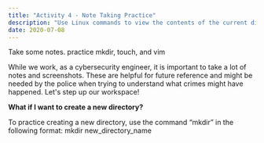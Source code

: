 ```yaml
---
title: "Activity 4 - Note Taking Practice"
description: "Use Linux commands to view the contents of the current directory"
date: 2020-07-08
---
```


Take some notes. practice mkdir, touch, and vim

While we work, as a cybersecurity engineer, it is important to take a lot of notes and screenshots. These are helpful for future reference and might be needed by the police when trying to understand what crimes might have happened. Let's step up our workspace!

**What if I want to create a new directory?**

To practice creating a new directory, use the command “mkdir” in the following format: 
mkdir new_directory_name
